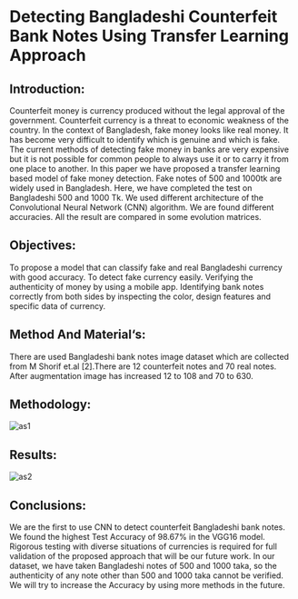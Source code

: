 # Detecting Bangladeshi Counterfeit Bank Notes Using Transfer Learning Approach

## Introduction:
Counterfeit money is currency produced without the legal approval of the government. Counterfeit currency is a threat to economic weakness of the country. In the context of Bangladesh, fake money looks like real money. It has become very difficult to identify which is genuine and which is fake. The current methods of detecting fake money in banks are very expensive but it is not possible for common people to always use it or to carry it from one place to another. In this paper we have proposed a transfer learning based model of fake money detection. Fake notes of 500 and 1000tk are widely used in Bangladesh. Here, we have completed the test on Bangladeshi 500 and 1000 Tk. We used different architecture of the Convolutional Neural Network (CNN) algorithm. We are found different accuracies. All the result are compared in some evolution matrices. 

## Objectives:
To propose a model that can classify fake and real Bangladeshi currency with good accuracy. To detect fake currency easily. Verifying the authenticity of money by using a mobile app. Identifying bank notes correctly from both sides by inspecting the color, design features and specific data of currency.  

## Method And Material‘s:
There are used Bangladeshi bank notes image dataset which are collected from M Shorif et.al [2].There are 12 counterfeit notes and 70 real notes. After augmentation image has increased  12 to 108 and 70 to 630.

## Methodology:
![as1](https://github.com/Azad2181/Detecting-Bangladeshi-Counterfeit-Bank-Notes-Using-Transfer-Learning-Approach/assets/121395998/81609ddb-7c4d-4cd8-aac3-dff0fc88fffe)

## Results:
![as2](https://github.com/Azad2181/Detecting-Bangladeshi-Counterfeit-Bank-Notes-Using-Transfer-Learning-Approach/assets/121395998/e1fcf27d-0356-445c-8155-8a81f03f2eb1)

## Conclusions:
We are the first to use CNN to detect counterfeit Bangladeshi bank notes. We found the highest Test Accuracy of 98.67% in the VGG16 model. Rigorous testing with diverse situations of currencies is required for full validation of the proposed approach that will be our future work. In our dataset, we have taken Bangladeshi notes of 500 and 1000 taka, so the authenticity of any note other than 500 and 1000 taka cannot be verified. We will try to increase the Accuracy by using more methods in the future.
